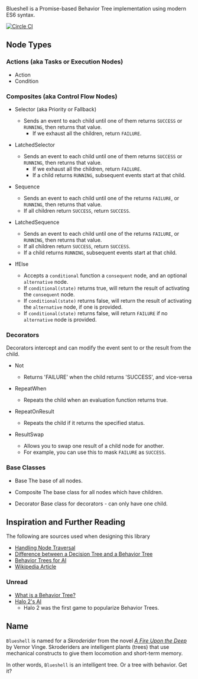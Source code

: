 Blueshell is a Promise-based Behavior Tree implementation using modern ES6 syntax.

[![Circle CI](https://circleci.com/gh/6RiverSystems/blueshell/tree/master.svg?style=svg)](https://circleci.com/gh/6RiverSystems/blueshell/tree/master)

## Node Types

### Actions (aka Tasks or Execution Nodes)

* Action
* Condition

### Composites (aka Control Flow Nodes)

* Selector (aka Priority or Fallback)
  - Sends an event to each child until one of them returns `SUCCESS` or `RUNNING`, then returns that value.
	- If we exhaust all the children, return `FAILURE`.

* LatchedSelector
  - Sends an event to each child until one of them returns `SUCCESS` or `RUNNING`, then returns that value.
	- If we exhaust all the children, return `FAILURE`.
	- If a child returns `RUNNING`, subsequent events start at that child.

* Sequence
  - Sends an event to each child until one of the returns `FAILURE`, or `RUNNING`, then returns that value.
  - If all children return `SUCCESS`, return `SUCCESS`.

* LatchedSequence
  - Sends an event to each child until one of the returns `FAILURE`, or `RUNNING`, then returns that value.
  - If all children return `SUCCESS`, return `SUCCESS`.
  - If a child returns `RUNNING`, subsequent events start at that child.

* IfElse
  - Accepts a `conditional` function a `consequent` node, and an optional `alternative` node.
  - If `conditional(state)` returns true, will return the result of activating the `consequent` node.
  - If `conditional(state)` returns false, will return the result of activating the `alternative` node, if one is provided.
  - If `conditional(state)` returns false, will return `FAILURE` if no `alternative` node is provided.

### Decorators

Decorators intercept and can modify the event sent to or the result from the child.

* Not
  - Returns 'FAILURE' when the child returns 'SUCCESS', and vice-versa

* RepeatWhen
  - Repeats the child when an evaluation function returns true.

* RepeatOnResult
  - Repeats the child if it returns the specified status.

* ResultSwap
  - Allows you to swap one result of a child node for another.
  - For example, you can use this to mask `FAILURE` as `SUCCESS`.

### Base Classes

* Base
  The base of all nodes.

* Composite
  The base class for all nodes which have children.

* Decorator
  Base class for decorators - can only have one child.

## Inspiration and Further Reading

The following are sources used when designing this library

- [Handling Node Traversal](http://stackoverflow.com/a/15725129/1017787)
- [Difference between a Decision Tree and a Behavior Tree](http://gamedev.stackexchange.com/questions/51693/decision-tree-vs-behavior-tree)
- [Behavior Trees for AI](http://www.gamasutra.com/blogs/ChrisSimpson/20140717/221339/Behavior_trees_for_AI_How_they_work.php)
- [Wikipedia Article](https://en.wikipedia.org/wiki/Behavior_tree_(artificial_intelligence,_robotics_and_control))


### Unread

- [What is a Behavior Tree?](http://www.opsive.com/assets/BehaviorDesigner/documentation.php?id=44)
- [Halo 2's AI](http://www.gamasutra.com/view/feature/130663/gdc_2005_proceeding_handling_.php)
  - Halo 2 was the first game to popularize Behavior Trees.


## Name

`Blueshell` is named for a _Skroderider_ from the novel [_A Fire Upon the Deep_](https://en.wikipedia.org/wiki/A_Fire_Upon_the_Deep)
by Vernor Vinge. Skroderiders are intelligent plants (trees) that use mechanical constructs to give them locomotion
and short-term memory.

In other words, `Blueshell` is an intelligent tree. Or a tree with behavior. Get it?
